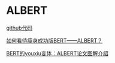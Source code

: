 # ALBERT

[github代码](https://github.com/lonePatient/albert_pytorch)

[如何看待瘦身成功版BERT——ALBERT？](https://www.zhihu.com/question/347898375/answer/863537122)

[BERT的youxiu变体：ALBERT论文图解介绍](https://zhuanlan.zhihu.com/p/142416395)